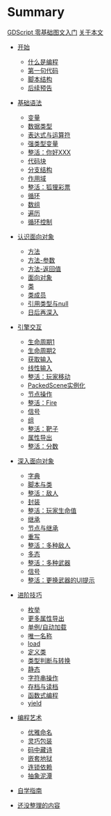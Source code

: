 # Summary

[GDScript 零基础图文入门](./GDScript.md)
[关于本文](./ABOUT.md)
- [开始](./Part1/Start.md)
    - [什么是编程](./Part1/什么是编程.md)
    - [第一句代码](./Part1/第一句代码.md)
    - [脚本结构](./Part1/脚本结构.md)
    - [后续预告](./Part1/后续预告.md)

- [基础语法](./Part2/Start.md)
    - [变量](./Part2/变量.md)
    - [数据类型](./Part2/数据类型.md)
    - [表达式与运算符](./Part2/表达式与运算符.md)
    - [强类型变量](./Part2/强类型变量.md)
    - [整活：你好XXX](./Part2/整活：你好XXX.md)
    - [代码块](./Part2/代码块.md)
    - [分支结构](./Part2/分支结构.md)
    - [作用域](./Part2/作用域.md)
    - [整活：狐狸彩票](./Part2/整活：狐狸彩票.md)
    - [循环](./Part2/循环.md)
    - [数组](./Part2/数组.md)
    - [遍历](./Part2/遍历.md)
    - [循环控制](./Part2/循环控制.md)

- [认识面向对象](./Part-认识面向对象/Start.md)
    - [方法](./Part-认识面向对象/方法.md)
    - [方法-参数](./Part-认识面向对象/方法参数.md)
    - [方法-返回值](./Part-认识面向对象/方法返回值.md)
    - [面向对象](./Part-认识面向对象/面向对象.md)
    - [类](./Part-认识面向对象/类.md)
    - [类成员](./Part-认识面向对象/类成员.md)
    - [引用类型与null](./Part-认识面向对象/引用类型与null.md)
    - [日后再深入](./Part-认识面向对象/日后再深入.md)

- [引擎交互](./Part-引擎交互/Start.md)
    - [生命周期1](./Part-引擎交互/生命周期1.md)
    - [生命周期2](./Part-引擎交互/生命周期2.md)
    - [获取输入](./Part-引擎交互/获取输入.md)
    - [线性输入](./Part-引擎交互/线性输入.md)
    - [整活：玩家移动](./Part-引擎交互/整活：玩家移动.md)
    - [PackedScene实例化](./Part-引擎交互/PackedScene实例化.md)
    - [节点操作](./Part-引擎交互/节点操作.md)
    - [整活：Fire]()
    - [信号](./Part-引擎交互/信号.md)
    - [组](./Part-引擎交互/组.md)
    - [整活：靶子]()
    - [属性导出](./Part-引擎交互/属性导出.md)
    - [整活：分数]()

- [深入面向对象](./Part-深入面向对象/Start.md)
    - [字典](./Part-深入面向对象/字典.md)
    - [脚本与类](./Part-深入面向对象/脚本与类.md)
    - [整活：敌人]()
    - [封装](./Part-深入面向对象/封装.md)
    - [整活：玩家生命值]()
    - [继承](./Part-深入面向对象/继承.md)
    - [节点与继承](./Part-深入面向对象/节点与继承.md)
    - [重写](./Part-深入面向对象/重写.md)
    - [整活：多种敌人]()
    - [多态](./Part-深入面向对象/多态.md)
    - [整活：多种武器]()
    - [信号](./Part-深入面向对象/信号.md)
    - [整活：更换武器的UI提示]()

- [进阶技巧]()
    - [枚举]()
    - [更多属性导出]()
    - [单例/自动加载]()
    - [唯一名称]()
    - [load]()
    - [定义类]()
    - [类型判断与转换]()
    - [静态]()
    - [字符串操作]()
    - [存档与读档]()
    - [函数式编程]()
    - [yield]()

- [编程艺术]()
    - [优雅命名]()
    - [灵巧包装]()
    - [码中藏诗]()
    - [嵌套地狱]()
    - [连锁依赖]()
    - [抽象泥潭]()

- [自学指南]()

- [还没整理的内容](./待整理的内容.md)